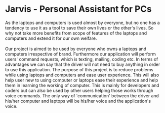 # Jarvis - Personal Assistant for PCs

As the laptops and computers is used almost by everyone, but no one has a tendency to use it as a tool to save their own lives or the other's lives. So why not take more benefits from scope of features of the laptops and computers and extend it for our own welfare.<br> <br>
Our project is aimed to be used by everyone who owns a laptops and computers irrespective of brand.
Furthermore our application will perform users' command requests, which is texting, mailing, coding etc. In terms of advantages we can say that the driver will not need to buy anything in order to use this application. The purpose of this project is to reduce problems while using laptops and computers and ease user experience. This will also help user new to using computer or laptops ease their experience and help them in learning the working of computer. This is mainly for developers and coders but can also be used by other users helping those works through voice commands. The only way of 'communication' between the driver and his/her computer and laptops will be his/her voice and the application's voice.

